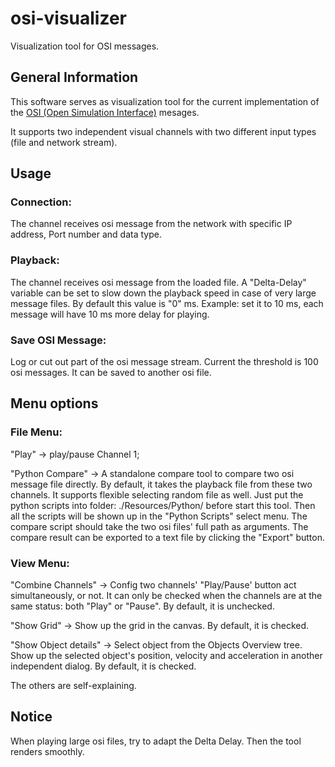 # osi-visualizer

Visualization tool for OSI messages.

## General Information

This software serves as visualization tool for the current implementation of the [OSI (Open Simulation Interface)](https://github.com/OpenSimulationInterface/open-simulation-interface) mesages.

It supports two independent visual channels with two different input types (file and network stream). 

## Usage 
### Connection:
The channel receives osi message from the network with specific IP address, Port number and data type.

### Playback:
The channel receives osi message from the loaded file. 
A "Delta-Delay" variable can be set to slow down the playback speed in case of very large message files. By default this value is "0" ms. 
Example: set it to 10 ms, each message will have 10 ms more delay for playing.

### Save OSI Message:
Log or cut out part of the osi message stream. Current the threshold is 100 osi messages. It can be saved to another osi file.


## Menu options
### File Menu:
"Play" -> play/pause Channel 1;

"Python Compare" -> A standalone compare tool to compare two osi message file directly. By default, it takes the playback file from these two channels. It supports flexible selecting random file as well. Just put the python scripts into folder: ./Resources/Python/ before start this tool. Then all the scripts will be shown up in the "Python Scripts" select menu. The compare script should take the two osi files' full path as arguments. The compare result can be exported to a text file by clicking the "Export" button. 

### View Menu:
"Combine Channels" -> Config two channels' "Play/Pause' button act simultaneously, or not. It can only be checked when the channels are at the same status: both "Play" or "Pause". By default, it is unchecked.

"Show Grid" -> Show up the grid in the canvas. By default, it is checked.

"Show Object details" -> Select object from the Objects Overview tree. Show up the selected object's position, velocity and acceleration in another independent dialog. By default, it is checked.

The others are self-explaining.

## Notice
When playing large osi files, try to adapt the Delta Delay. Then the tool renders smoothly.



